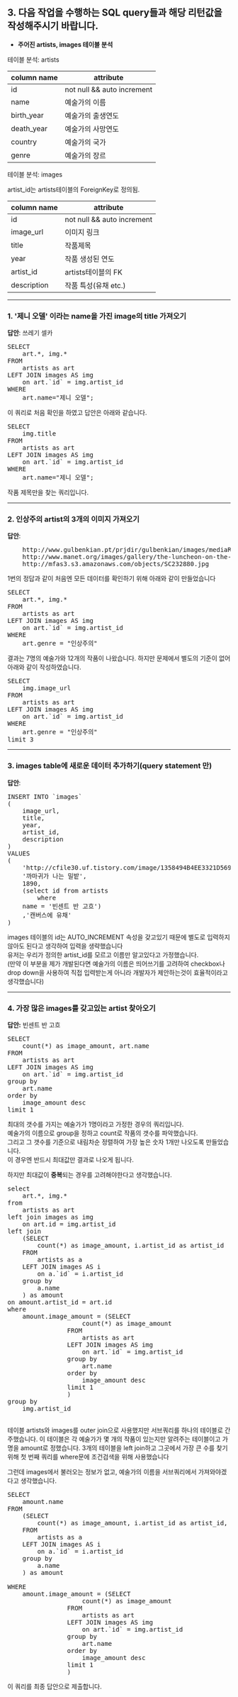 ## 3. 다음 작업을 수행하는 SQL query들과 해당 리턴값을 작성해주시기 바랍니다.

* **주어진 artists, images 테이블 분석**


테이블 분석: artists

| column name | attribute |
| ------------- | ------------- |
| id  | not null && auto increment  |
| name  | 예술가의 이름 |
| birth_year  | 예술가의 출생연도  |
| death_year  | 예술가의 사망연도  |
| country  | 예술가의 국가  |
| genre | 예술가의 장르  |



테이블 분석: images 

artist_id는 artists테이블의 ForeignKey로 정의됨.

| column name | attribute |
| ------------- | ------------- |
| id  | not null && auto increment  |
| image_url  | 이미지 링크  |
| title  | 작품제목  |
| year  | 작품 생성된 연도  |
| artist_id  | artists테이블의 FK  |
| description  | 작품 특성(유채 etc.)  |


----------

### 1. '제니 오델' 이라는 name을 가진 image의 title 가져오기
    
**답안**: 쓰레기 셀카


<pre>
SELECT
	art.*, img.*
FROM
	artists as art
LEFT JOIN images AS img
	on art.`id` = img.artist_id
WHERE
	art.name="제니 오델";
</pre>

이 쿼리로 처음 확인을 하였고 답안은 아래와 같습니다.

<pre>
SELECT
	img.title
FROM
	artists as art
LEFT JOIN images AS img
	on art.`id` = img.artist_id
WHERE
	art.name="제니 오델";
</pre>

작품 제목만을 찾는 쿼리입니다.

--------


### 2. 인상주의 artist의 3개의 이미지 가져오기

**답안**:


<pre>
    http://www.gulbenkian.pt/prjdir/gulbenkian/images/mediaRep/museu/colecao/pintura/Inv._2361Trat.jpg
    http://www.manet.org/images/gallery/the-luncheon-on-the-grass.jpg
    http://mfas3.s3.amazonaws.com/objects/SC232880.jpg
</pre>

1번의 정답과 같이 처음엔 모든 데이터를 확인하기 위해 아래와 같이 만들었습니다

<pre>
SELECT
	art.*, img.*
FROM
	artists as art
LEFT JOIN images AS img
	on art.`id` = img.artist_id
WHERE
	art.genre = "인상주의"
</pre>

결과는 7명의 예술가와 12개의 작품이 나왔습니다. 하지만 문제에서 별도의 기준이 없어 아래와 같이 작성하였습니다.


<pre>
SELECT
	img.image_url
FROM
	artists as art
LEFT JOIN images AS img
	on art.`id` = img.artist_id
WHERE
	art.genre = "인상주의"
limit 3
</pre>

---------


### 3. images table에 새로운 데이터 추가하기(query statement 만)

**답안**: 


<pre>
INSERT INTO `images` 
(
	image_url,
	title,
	year,
	artist_id,
	description
)
VALUES 
( 
	'http://cfile30.uf.tistory.com/image/1358494B4EE3321D569B49',
	'까마귀가 나는 밀밭',
	1890,
	(select id from artists
		where
	name = '빈센트 반 고흐')
	,'캔버스에 유채'
)
</pre>

images 테이블의 id는 AUTO_INCREMENT 속성을 갖고있기 때문에 별도로 입력하지 않아도 된다고 생각하여 입력을 생략했습니다<br>
유저는 우리가 정의한 artist_id를 모르고 이름만 알고있다고 가정했습니다.<br>
(만약 이 부분을 제가 개발된다면 예술가의 이름은 띄어쓰기를 고려하여 checkbox나 drop down을 사용하여 직접 입력받는게 아니라
개발자가 제안하는것이 효율적이라고 생각했습니다)

---------

### 4. 가장 많은 images를 갖고있는 artist 찾아오기

**답안:** 빈센트 반 고흐


<pre>
SELECT
	count(*) as image_amount, art.name
FROM
	artists as art
LEFT JOIN images AS img
	on art.`id` = img.artist_id
group by
	art.name
order by
	image_amount desc
limit 1
</pre>

최대의 갯수를 가지는 예술가가 1명이라고 가정한 경우의 쿼리입니다.<br>
예술가의 이름으로 group을 정하고 count로 작품의 갯수를 파악했습니다.<br>
그리고 그 갯수를 기준으로 내림차순 정렬하여 가장 높은 숫자 1개만 나오도록 만들었습니다.<br>
이 경우엔 반드시 최대값만 결과로 나오게 됩니다.


하지만 최대값이 **중복**되는 경우를 고려해야한다고 생각했습니다.


<pre>
select
	art.*, img.*
from
	artists as art
left join images as img
	on art.id = img.artist_id
left join 
	(SELECT
		count(*) as image_amount, i.artist_id as artist_id
	FROM
		artists as a
	LEFT JOIN images AS i
		on a.`id` = i.artist_id
	group by
		a.name
	) as amount
on amount.artist_id = art.id
where
	amount.image_amount = (SELECT
					count(*) as image_amount
				FROM
					artists as art
				LEFT JOIN images AS img
					on art.`id` = img.artist_id
				group by
					art.name
				order by
					image_amount desc
				limit 1
				)
group by
	img.artist_id

</pre>

테이블 artists와 images를 outer join으로 사용했지만 서브쿼리를 하나의 테이블로 간주했습니다.
이 테이블은 각 예술가가 몇 개의 작품이 있는지만 알려주는 테이블이고 가명을 amount로 정했습니다.
3개의 테이블을 left join하고 그곳에서 가장 큰 수를 찾기위해 첫 번째 쿼리를 where문에 조건검색을 위해 사용했습니다


그런데 images에서 불러오는 정보가 없고, 예술가의 이름을 서브쿼리에서 가져와야겠다고 생각했습니다.


<pre>
SELECT
	amount.name
FROM
	(SELECT
		count(*) as image_amount, i.artist_id as artist_id, a.name
	FROM
		artists as a
	LEFT JOIN images AS i
		on a.`id` = i.artist_id
	group by
		a.name
	) as amount

WHERE
	amount.image_amount = (SELECT
					count(*) as image_amount
				FROM
					artists as art
				LEFT JOIN images AS img
					on art.`id` = img.artist_id
				group by
					art.name
				order by
					image_amount desc
				limit 1
				)
</pre>


이 쿼리를 최종 답안으로 제출합니다.


